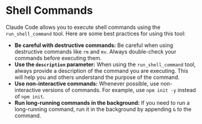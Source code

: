 # Shell Commands

Claude Code allows you to execute shell commands using the `run_shell_command` tool. Here are some best practices for using this tool:

*   **Be careful with destructive commands:** Be careful when using destructive commands like `rm` and `mv`. Always double-check your commands before executing them.
*   **Use the `description` parameter:** When using the `run_shell_command` tool, always provide a description of the command you are executing. This will help you and others understand the purpose of the command.
*   **Use non-interactive commands:** Whenever possible, use non-interactive versions of commands. For example, use `npm init -y` instead of `npm init`.
*   **Run long-running commands in the background:** If you need to run a long-running command, run it in the background by appending `&` to the command.